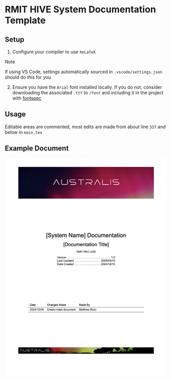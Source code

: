 # RMIT HIVE System Documentation Template

## Setup

1. Configure your compiler to use `XeLaTeX`

> [!NOTE]
> If using VS Code, settings automatically sourced in `.vscode/settings.json` should do this for you

2. Ensure you have the `Arial` font installed locally. If you do not, consider downloading the associated `.ttf` to `/font` and including it in the project with [fontspec](https://ctan.org/pkg/fontspec?lang=en) 

## Usage

Editable areas are commented, most edits are made from about line `337` and below in `main.tex`

## Example Document

![Front page screenshot](docs/example.png)
